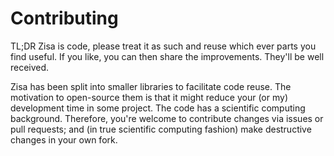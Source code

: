 # Contributing 
TL;DR Zisa is code, please treat it as such and reuse which ever parts you
find useful. If you like, you can then share the improvements. They'll be well
received.

Zisa has been split into smaller libraries to facilitate code reuse. The
motivation to open-source them is that it might reduce your (or my) development
time in some project. The code has a scientific computing background.
Therefore, you're welcome to contribute changes via issues or pull requests;
and (in true scientific computing fashion) make destructive changes in your own
fork.
